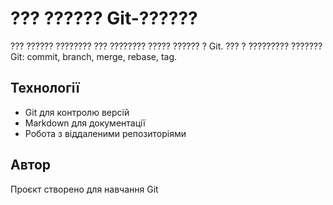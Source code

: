 # ??? ?????? Git-??????

??? ?????? ???????? ??? ???????? ????? ?????? ? Git.
??? ? ????????? ??????? Git: commit, branch, merge, rebase, tag.

## Технології
- Git для контролю версій
- Markdown для документації
- Робота з віддаленими репозиторіями

## Автор
Проєкт створено для навчання Git
